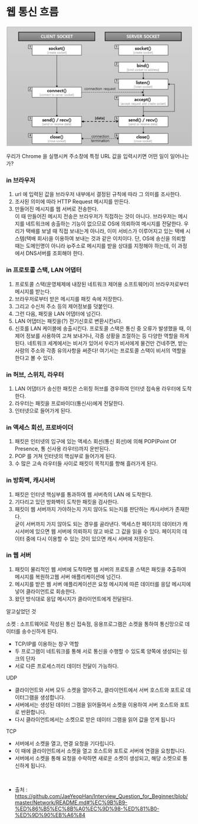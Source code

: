 # 웹 통신 흐름
  

![main_img](./img/main_img.png)


  
우리가 Chrome 을 실행시켜 주소창에 특정 URL 값을 입력시키면 어떤 일이 일어나는가?

### in 브라우저
   1. url 에 입력된 값을 브라우저 내부에서 결정된 규칙에 따라 그 의미를 조사한다.
   2. 조사된 의미에 따라 HTTP Request 메시지를 만든다.
   3. 만들어진 메시지를 웹 서버로 전송한다. <br>
이 때 만들어진 메시지 전송은 브라우저가 직접하는 것이 아니다. 브라우저는 메시지를 네트워크에 송출하는 기능이 없으므로 OS에 의뢰하여 메시지를 전달한다. 우리가 택배를 보낼 때 직접 보내는게 아니라, 이미 서비스가 이루어지고 있는 택배 시스템(택배 회사)을 이용하여 보내는 것과 같은 이치이다. 단, OS에 송신을 의뢰할 때는 도메인명이 아니라 ip주소로 메시지를 받을 상대를 지정해야 하는데, 이 과정에서 DNS서버를 조회해야 한다.


### in 프로토콜 스택, LAN 어댑터

   1. 프로토콜 스택(운영체제에 내장된 네트워크 제어용 소프트웨어)이 브라우저로부터 메시지를 받는다.
   2. 브라우저로부터 받은 메시지를 패킷 속에 저장한다.
   3. 그리고 수신처 주소 등의 제어정보를 덧붙인다.
   4. 그런 다음, 패킷을 LAN 어댑터에 넘긴다.
   5. LAN 어댑터는 패킷을(?) 전기신호로 변환시킨s다.
   6. 신호를 LAN 케이블에 송출시킨다.
프로토콜 스택은 통신 중 오류가 발생했을 때, 이 제어 정보를 사용하여 고쳐 보내거나, 각종 상황을 조절하는 등 다양한 역할을 하게 된다. 네트워크 세계에서는 비서가 있어서 우리가 비서에게 물건만 건네주면, 받는 사람의 주소와 각종 유의사항을 써준다! 여기서는 프로토콜 스택이 비서의 역할을 한다고 볼 수 있다.


### in 허브, 스위치, 라우터
   1. LAN 어댑터가 송신한 패킷은 스위칭 허브를 경우하여 인터넷 접속용 라우터에 도착한다.
   2. 라우터는 패킷을 프로바이더(통신사)에게 전달한다.
   3. 인터넷으로 들어가게 된다.

### in 액세스 회선, 프로바이더
   1. 패킷은 인터넷의 입구에 있는 액세스 회선(통신 회선)에 의해 POP(Point Of Presence, 통 신사용 라우터)까지 운반된다.
   2. POP 를 거쳐 인터넷의 핵심부로 들어가게 된다.
   3. 수 많은 고속 라우터들 사이로 패킷이 목적지를 향해 흘러가게 된다.

### in 방화벽, 캐시서버
   1. 패킷은 인터넷 핵심부를 통과하여 웹 서버측의 LAN 에 도착한다.
   2. 기다리고 있던 방화벽이 도착한 패킷을 검사한다.
   3. 패킷이 웹 서버까지 가야하는지 가지 않아도 되는지를 판단하는 캐시서버가 존재한다. <br>
굳이 서버까지 가지 않아도 되는 경우를 골라낸다. 액세스한 페이지의 데이터가 캐시서버에 있으면 웹 서버에 의뢰하지 않고 바로 그 값을 읽을 수 있다. 페이지의 데이터 중에 다시 이용할 수 있는 것이 있으면 캐시 서버에 저장된다.


### in 웹 서버
   1. 패킷이 물리적인 웹 서버에 도착하면 웹 서버의 프로토콜 스택은 패킷을 추출하여 메시지를 복원하고웹 서버 애플리케이션에 넘긴다.
   2. 메시지를 받은 웹 서버 애플리케이션은 요청 메시지에 따른 데이터를 응답 메시지에 넣어 클라이언트로 회송한다.
   3. 왔던 방식대로 응답 메시지가 클라이언트에게 전달된다.

알고싶었던 것

 소켓 : 소프트웨어로 작성된 통신 접속점, 응용프로그램은 소켓을 통하여 통신망으로 데이터를 송수신하게 된다.
   - TCP/IP를 이용하는 창구 역할
   - 두 프로그램이 네트워크를 통해 서로 통신을 수행할 수 있도록 양쪽에 생성되는 링크의 단자
   - 서로 다른 프로세스끼리 데이터 전달이 가능하다. <br>
  
UDP
 - 클라이언트와 서버 모두 소켓을 열어주고, 클라이언트에서 서버 호스트와 포트로 데이터그램을 생성합니다.
 - 서버에서는 생성된 데이터 그램을 읽어들여서 소켓을 이용하여 서버 호스트와 포트로 반환합니다.
 - 다시 클라이언트에서는 소켓으로 받은 데이터 그램을 읽어 값을 얻게 됩니다

TCP
 - 서버에서 소켓을 열고, 연결 요청을 기다립니다.
 - 이 때에 클라이언트에서 소켓을 열고 호스트와 포트로 서버에 연결을 요청합니다.
 - 서버에서 소켓을 통해 요청을 수락하면 새로운 소켓이 생성되고, 해당 소켓으로 통신하게 됩니다.
<br>



- 출처 : https://github.com/JaeYeopHan/Interview_Question_for_Beginner/blob/master/Network/README.md#%EC%9B%B9-%ED%86%B5%EC%8B%A0%EC%9D%98-%ED%81%B0-%ED%9D%90%EB%A6%84